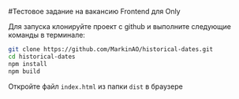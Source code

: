 #Тестовое задание на вакансию Frontend для Only

Для запуска клонируйте проект с github и выполните следующие команды в терминале:
```bash
git clone https://github.com/MarkinAO/historical-dates.git
cd historical-dates
npm install
npm build
```
Откройте файл ```index.html``` из папки ```dist``` в браузере
